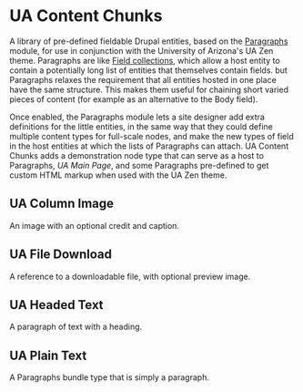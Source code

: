 # UA Content Chunks

A library of pre-defined fieldable Drupal entities, based on the [Paragraphs](https://www.drupal.org/project/paragraphs) module, for use in conjunction with the University of Arizona's UA Zen theme. Paragraphs are like [Field collections](https://www.drupal.org/project/field_collection), which allow a host entity to contain a potentially long list of entities that themselves contain fields. but Paragraphs relaxes the requirement that all entities hosted in one place have the same structure. This makes them useful for chaining short varied pieces of content (for example as an alternative to the Body field).

Once enabled, the Paragraphs module lets a site designer add extra definitions for the little entities, in the same way that they could define multiple content types for full-scale nodes, and make the new types of field in the host entities at which the lists of Paragraphs can attach. UA Content Chunks adds a demonstration node type that can serve as a host to Paragraphs, *UA Main Page*, and some Paragraphs pre-defined to get custom HTML markup when used with the UA Zen theme.

## UA Column Image

An image with an optional credit and caption.

## UA File Download

A reference to a downloadable file, with optional preview image.

## UA Headed Text

A paragraph of text with a heading.

## UA Plain Text

A Paragraphs bundle type that is simply a paragraph.